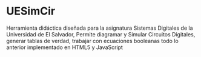 # UESimCir
Herramienta didáctica diseñada para la asignatura Sistemas Digitales de la Universidad de El Salvador, Permite diagramar y Simular Circuitos Digitales, generar tablas de verdad, trabajar con ecuaciones booleanas todo lo anterior implementado en HTML5 y JavaScript

